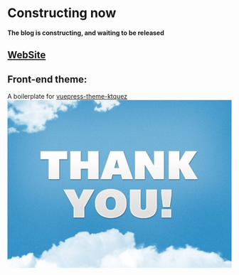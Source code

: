# Constructing now  
**The blog is constructing, and waiting to be released**  
## [WebSite](https://www.robinchen95.com/)  
## Front-end theme:  
A boilerplate for [vuepress-theme-ktquez](https://github.com/ktquez/vuepress-theme-ktquez)  
![Thank you](./src/img/Thank_you.jpg)